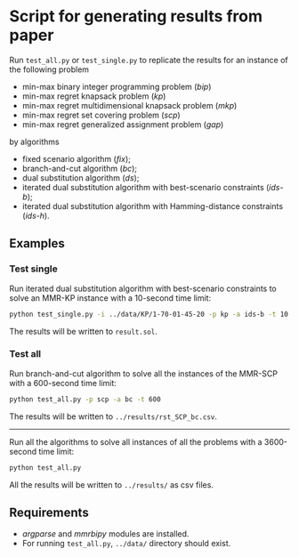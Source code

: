 # Script for generating results from paper

Run `test_all.py` or `test_single.py` to replicate the results for an instance of the following problem  
- min-max binary integer programming problem (*bip*)
- min-max regret knapsack problem (*kp*)
- min-max regret multidimensional knapsack problem (*mkp*)
- min-max regret set covering problem (*scp*)
- min-max regret generalized assignment problem (*gap*)

by algorithms 
- fixed scenario algorithm (*fix*);
- branch-and-cut algorithm (*bc*);
- dual substitution algorithm (*ds*);
- iterated dual substitution algorithm with best-scenario constraints (*ids-b*);
- iterated dual substitution algorithm with Hamming-distance constraints (*ids-h*).

## Examples
### Test single
Run iterated dual substitution algorithm with best-scenario constraints to solve an MMR-KP instance with a 10-second time limit:

```bash
python test_single.py -i ../data/KP/1-70-01-45-20 -p kp -a ids-b -t 10 -o result.sol
```
The results will be written to `result.sol`.
### Test all
Run branch-and-cut algorithm to solve all the instances of the MMR-SCP with a 600-second time limit:

```bash
python test_all.py -p scp -a bc -t 600
```
The results will be written to `../results/rst_SCP_bc.csv`.
___

Run all the algorithms to solve all instances of all the problems with a 3600-second time limit:

```bash
python test_all.py
```
All the results will be written to `../results/` as csv files.

## Requirements
- _argparse_ and _mmrbipy_ modules are installed.
- For running `test_all.py`, `../data/` directory should exist.